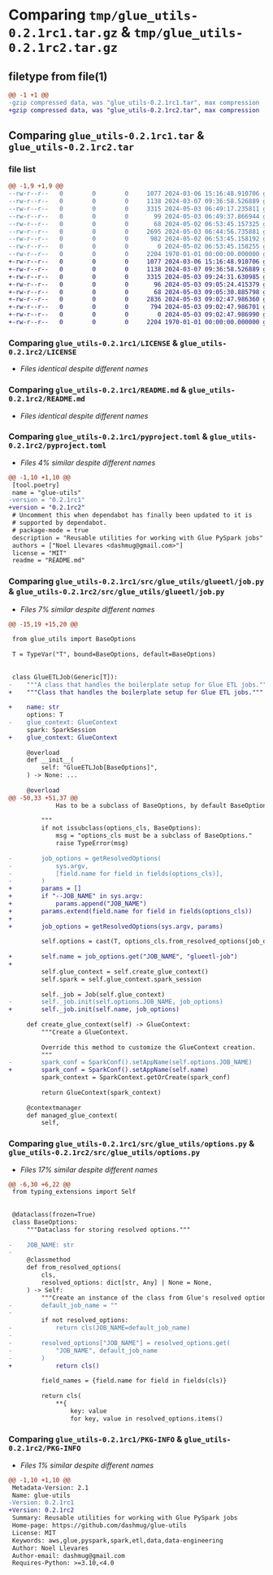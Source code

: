 # Comparing `tmp/glue_utils-0.2.1rc1.tar.gz` & `tmp/glue_utils-0.2.1rc2.tar.gz`

## filetype from file(1)

```diff
@@ -1 +1 @@
-gzip compressed data, was "glue_utils-0.2.1rc1.tar", max compression
+gzip compressed data, was "glue_utils-0.2.1rc2.tar", max compression
```

## Comparing `glue_utils-0.2.1rc1.tar` & `glue_utils-0.2.1rc2.tar`

### file list

```diff
@@ -1,9 +1,9 @@
--rw-r--r--   0        0        0     1077 2024-03-06 15:16:48.910706 glue_utils-0.2.1rc1/LICENSE
--rw-r--r--   0        0        0     1138 2024-03-07 09:36:58.526889 glue_utils-0.2.1rc1/README.md
--rw-r--r--   0        0        0     3315 2024-05-03 06:49:17.235811 glue_utils-0.2.1rc1/pyproject.toml
--rw-r--r--   0        0        0       99 2024-05-03 06:49:37.866944 glue_utils-0.2.1rc1/src/glue_utils/__init__.py
--rw-r--r--   0        0        0       68 2024-05-02 06:53:45.157325 glue_utils-0.2.1rc1/src/glue_utils/glueetl/__init__.py
--rw-r--r--   0        0        0     2695 2024-05-03 06:44:56.735881 glue_utils-0.2.1rc1/src/glue_utils/glueetl/job.py
--rw-r--r--   0        0        0      982 2024-05-02 06:53:45.158192 glue_utils-0.2.1rc1/src/glue_utils/options.py
--rw-r--r--   0        0        0        0 2024-05-02 06:53:45.158255 glue_utils-0.2.1rc1/src/glue_utils/py.typed
--rw-r--r--   0        0        0     2204 1970-01-01 00:00:00.000000 glue_utils-0.2.1rc1/PKG-INFO
+-rw-r--r--   0        0        0     1077 2024-03-06 15:16:48.910706 glue_utils-0.2.1rc2/LICENSE
+-rw-r--r--   0        0        0     1138 2024-03-07 09:36:58.526889 glue_utils-0.2.1rc2/README.md
+-rw-r--r--   0        0        0     3315 2024-05-03 09:24:31.630985 glue_utils-0.2.1rc2/pyproject.toml
+-rw-r--r--   0        0        0       96 2024-05-03 09:05:24.415379 glue_utils-0.2.1rc2/src/glue_utils/__init__.py
+-rw-r--r--   0        0        0       68 2024-05-03 09:05:30.885798 glue_utils-0.2.1rc2/src/glue_utils/glueetl/__init__.py
+-rw-r--r--   0        0        0     2836 2024-05-03 09:02:47.986360 glue_utils-0.2.1rc2/src/glue_utils/glueetl/job.py
+-rw-r--r--   0        0        0      794 2024-05-03 09:02:47.986701 glue_utils-0.2.1rc2/src/glue_utils/options.py
+-rw-r--r--   0        0        0        0 2024-05-03 09:02:47.986990 glue_utils-0.2.1rc2/src/glue_utils/py.typed
+-rw-r--r--   0        0        0     2204 1970-01-01 00:00:00.000000 glue_utils-0.2.1rc2/PKG-INFO
```

### Comparing `glue_utils-0.2.1rc1/LICENSE` & `glue_utils-0.2.1rc2/LICENSE`

 * *Files identical despite different names*

### Comparing `glue_utils-0.2.1rc1/README.md` & `glue_utils-0.2.1rc2/README.md`

 * *Files identical despite different names*

### Comparing `glue_utils-0.2.1rc1/pyproject.toml` & `glue_utils-0.2.1rc2/pyproject.toml`

 * *Files 4% similar despite different names*

```diff
@@ -1,10 +1,10 @@
 [tool.poetry]
 name = "glue-utils"
-version = "0.2.1rc1"
+version = "0.2.1rc2"
 # Uncomment this when dependabot has finally been updated to it is 
 # supported by dependabot.
 # package-mode = true
 description = "Reusable utilities for working with Glue PySpark jobs"
 authors = ["Noel Llevares <dashmug@gmail.com>"]
 license = "MIT"
 readme = "README.md"
```

### Comparing `glue_utils-0.2.1rc1/src/glue_utils/glueetl/job.py` & `glue_utils-0.2.1rc2/src/glue_utils/glueetl/job.py`

 * *Files 7% similar despite different names*

```diff
@@ -15,19 +15,20 @@
 
 from glue_utils import BaseOptions
 
 T = TypeVar("T", bound=BaseOptions, default=BaseOptions)
 
 
 class GlueETLJob(Generic[T]):
-    """A class that handles the boilerplate setup for Glue ETL jobs."""
+    """Class that handles the boilerplate setup for Glue ETL jobs."""
 
+    name: str
     options: T
-    glue_context: GlueContext
     spark: SparkSession
+    glue_context: GlueContext
 
     @overload
     def __init__(
         self: "GlueETLJob[BaseOptions]",
     ) -> None: ...
 
     @overload
@@ -50,33 +51,37 @@
             Has to be a subclass of BaseOptions, by default BaseOptions
 
         """
         if not issubclass(options_cls, BaseOptions):
             msg = "options_cls must be a subclass of BaseOptions."
             raise TypeError(msg)
 
-        job_options = getResolvedOptions(
-            sys.argv,
-            [field.name for field in fields(options_cls)],
-        )
+        params = []
+        if "--JOB_NAME" in sys.argv:
+            params.append("JOB_NAME")
+        params.extend(field.name for field in fields(options_cls))
+
+        job_options = getResolvedOptions(sys.argv, params)
 
         self.options = cast(T, options_cls.from_resolved_options(job_options))
 
+        self.name = job_options.get("JOB_NAME", "glueetl-job")
+
         self.glue_context = self.create_glue_context()
         self.spark = self.glue_context.spark_session
 
         self._job = Job(self.glue_context)
-        self._job.init(self.options.JOB_NAME, job_options)
+        self._job.init(self.name, job_options)
 
     def create_glue_context(self) -> GlueContext:
         """Create a GlueContext.
 
         Override this method to customize the GlueContext creation.
         """
-        spark_conf = SparkConf().setAppName(self.options.JOB_NAME)
+        spark_conf = SparkConf().setAppName(self.name)
         spark_context = SparkContext.getOrCreate(spark_conf)
 
         return GlueContext(spark_context)
 
     @contextmanager
     def managed_glue_context(
         self,
```

### Comparing `glue_utils-0.2.1rc1/src/glue_utils/options.py` & `glue_utils-0.2.1rc2/src/glue_utils/options.py`

 * *Files 17% similar despite different names*

```diff
@@ -6,30 +6,22 @@
 from typing_extensions import Self
 
 
 @dataclass(frozen=True)
 class BaseOptions:
     """Dataclass for storing resolved options."""
 
-    JOB_NAME: str
-
     @classmethod
     def from_resolved_options(
         cls,
         resolved_options: dict[str, Any] | None = None,
     ) -> Self:
         """Create an instance of the class from Glue's resolved options."""
-        default_job_name = ""
-
         if not resolved_options:
-            return cls(JOB_NAME=default_job_name)
-
-        resolved_options["JOB_NAME"] = resolved_options.get(
-            "JOB_NAME", default_job_name
-        )
+            return cls()
 
         field_names = {field.name for field in fields(cls)}
 
         return cls(
             **{
                 key: value
                 for key, value in resolved_options.items()
```

### Comparing `glue_utils-0.2.1rc1/PKG-INFO` & `glue_utils-0.2.1rc2/PKG-INFO`

 * *Files 1% similar despite different names*

```diff
@@ -1,10 +1,10 @@
 Metadata-Version: 2.1
 Name: glue-utils
-Version: 0.2.1rc1
+Version: 0.2.1rc2
 Summary: Reusable utilities for working with Glue PySpark jobs
 Home-page: https://github.com/dashmug/glue-utils
 License: MIT
 Keywords: aws,glue,pyspark,spark,etl,data,data-engineering
 Author: Noel Llevares
 Author-email: dashmug@gmail.com
 Requires-Python: >=3.10,<4.0
```

